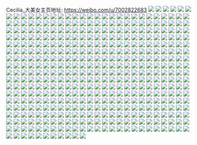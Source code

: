 Cecilia_大美女主页地址: https://weibo.com/u/7002822683 
![](https://wx4.sinaimg.cn/mw2000/007DV84Xly1h9igv52dwpj31sc2ds7rr.jpg) 
![](https://wx4.sinaimg.cn/mw2000/007DV84Xly1h9igv5y6rpj31sc2dstwc.jpg) 
![](https://wx4.sinaimg.cn/mw2000/007DV84Xly1h9igv6qbm2j31sc2dse3g.jpg) 
![](https://wx4.sinaimg.cn/mw2000/007DV84Xly1h93qpjrgknj32802yohdt.jpg) 
![](https://wx4.sinaimg.cn/mw2000/007DV84Xly1h93qpgd2cxj320w2p6hdu.jpg) 
![](https://wx4.sinaimg.cn/mw2000/007DV84Xly1h92dmg2m3dj32c0340hdw.jpg) 
![](https://wx4.sinaimg.cn/mw2000/007DV84Xly1h92dmhkxguj32ai320npf.jpg) 
![](https://wx4.sinaimg.cn/mw2000/007DV84Xly1h92dmiyfgvj32c03404qs.jpg) 
![](https://wx4.sinaimg.cn/mw2000/007DV84Xly1h92dmjxgc3j32c03404qq.jpg) 
![](https://wx4.sinaimg.cn/mw2000/007DV84Xly1h92dmn9v8bj32c0340qv8.jpg) 
![](https://wx4.sinaimg.cn/mw2000/007DV84Xly1h8z5pn1gnuj32c0340hdu.jpg) 
![](https://wx4.sinaimg.cn/mw2000/007DV84Xly1h8z5qyjfqgj32c0340kjm.jpg) 
![](https://wx4.sinaimg.cn/mw2000/007DV84Xly1h8xv94uu43j31o0280qv5.jpg) 
![](https://wx4.sinaimg.cn/mw2000/007DV84Xly1h8xv9tu0naj31o0280qv5.jpg) 
![](https://wx4.sinaimg.cn/mw2000/007DV84Xly1h8xva9vepfj31o0280qv5.jpg) 
![](https://wx4.sinaimg.cn/mw2000/007DV84Xly1h8xvaik2a7j31o0280qv5.jpg) 
![](https://wx4.sinaimg.cn/mw2000/007DV84Xly1h8r2tt9oosj31sc2ds7wh.jpg) 
![](https://wx4.sinaimg.cn/mw2000/007DV84Xly1h8r2txg7eqj31sc2dsb29.jpg) 
![](https://wx4.sinaimg.cn/mw2000/007DV84Xly1h8r2toam6oj31sc2dse81.jpg) 
![](https://wx4.sinaimg.cn/mw2000/007DV84Xly1h8r2u0nkhkj32dc35s1kz.jpg) 
![](https://wx4.sinaimg.cn/mw2000/007DV84Xly1h8jyekzyhrj32dc35skjl.jpg) 
![](https://wx4.sinaimg.cn/mw2000/007DV84Xly1h8jyemkvqsj32dc35skjl.jpg) 
![](https://wx4.sinaimg.cn/mw2000/007DV84Xly1h8jyep2vd8j32dc35skjl.jpg) 
![](https://wx4.sinaimg.cn/mw2000/007DV84Xly1h8jyeo3tkhj32dc35su0y.jpg) 
![](https://wx4.sinaimg.cn/mw2000/007DV84Xly1h8jyek7ld6j32dc35snpd.jpg) 
![](https://wx4.sinaimg.cn/mw2000/007DV84Xly1h8hor4ehdoj32c03404qp.jpg) 
![](https://wx4.sinaimg.cn/mw2000/007DV84Xly1h8hor5d1fej32c03404qp.jpg) 
![](https://wx4.sinaimg.cn/mw2000/007DV84Xly1h8hor88bjlj31ze2n6kjl.jpg) 
![](https://wx4.sinaimg.cn/mw2000/007DV84Xly1h8hor98m7tj32672w94qp.jpg) 
![](https://wx4.sinaimg.cn/mw2000/007DV84Xly1h8hor37fnjj32dc35sx6p.jpg) 
![](https://wx4.sinaimg.cn/mw2000/007DV84Xly1h8horadupzj32dc35su0x.jpg) 
![](https://wx4.sinaimg.cn/mw2000/007DV84Xly1h8horb7m0tj31ki23chdt.jpg) 
![](https://wx4.sinaimg.cn/mw2000/007DV84Xly1h8horbiy0rj30u00u0tci.jpg) 
![](https://wx4.sinaimg.cn/mw2000/007DV84Xly1h8hord76p2j32762xlhdu.jpg) 
![](https://wx4.sinaimg.cn/mw2000/007DV84Xly1h8fadtapa4j32c03404qp.jpg) 
![](https://wx4.sinaimg.cn/mw2000/007DV84Xly1h8fadtpdx7j30u00u0tci.jpg) 
![](https://wx4.sinaimg.cn/mw2000/007DV84Xly1h8fadvrv5mj32c03404qp.jpg) 
![](https://wx4.sinaimg.cn/mw2000/007DV84Xly1h8fadyg1qfj32dc35su0x.jpg) 
![](https://wx4.sinaimg.cn/mw2000/007DV84Xly1h8fadrvny7j32dc35sx6p.jpg) 
![](https://wx4.sinaimg.cn/mw2000/007DV84Xly1h8fae091fdj32672w94qp.jpg) 
![](https://wx4.sinaimg.cn/mw2000/007DV84Xly1h8eb3j6ofrj30zo2567qc.jpg) 
![](https://wx4.sinaimg.cn/mw2000/007DV84Xly1h8eb3if8y1j30zo2567qq.jpg) 
![](https://wx4.sinaimg.cn/mw2000/007DV84Xly1h8eb3gj42xj30zo2561ga.jpg) 
![](https://wx4.sinaimg.cn/mw2000/007DV84Xly1h8eb3hgmhej30zo256qln.jpg) 
![](https://wx4.sinaimg.cn/mw2000/007DV84Xly1h896rvz0sfj31qr2bp1ky.jpg) 
![](https://wx4.sinaimg.cn/mw2000/007DV84Xly1h85xbd2jehj31sc2dskjm.jpg) 
![](https://wx4.sinaimg.cn/mw2000/007DV84Xly1h85xbb7wooj31sc2dsqv6.jpg) 
![](https://wx4.sinaimg.cn/mw2000/007DV84Xly1h85xbf0n3rj31sc2dskjm.jpg) 
![](https://wx4.sinaimg.cn/mw2000/007DV84Xly1h80el25zzpj32dc35shdt.jpg) 
![](https://wx4.sinaimg.cn/mw2000/007DV84Xly1h80el2qghpj325w2vue3k.jpg) 
![](https://wx4.sinaimg.cn/mw2000/007DV84Xly1h80el358m0j31uc2gckg1.jpg) 
![](https://wx4.sinaimg.cn/mw2000/007DV84Xly1h7vfdp5ay4j32772xm4qp.jpg) 
![](https://wx4.sinaimg.cn/mw2000/007DV84Xly1h7vfdogfc2j313y1h47eg.jpg) 
![](https://wx4.sinaimg.cn/mw2000/007DV84Xly1h7vea37icfj32dc35snpe.jpg) 
![](https://wx4.sinaimg.cn/mw2000/007DV84Xly1h7uuzsshmrj32db35su0y.jpg) 
![](https://wx4.sinaimg.cn/mw2000/007DV84Xly1h7uuzrfkr2j32c0340e81.jpg) 
![](https://wx4.sinaimg.cn/mw2000/007DV84Xly1h7uuzuevszj32db35sx6q.jpg) 
![](https://wx4.sinaimg.cn/mw2000/007DV84Xly1h7qjjw25roj32bd35r7wj.jpg) 
![](https://wx4.sinaimg.cn/mw2000/007DV84Xly1h7qjjx5z1lj32dc35sqv5.jpg) 
![](https://wx4.sinaimg.cn/mw2000/007DV84Xly1h7qjjq7nirj32dc35shdv.jpg) 
![](https://wx4.sinaimg.cn/mw2000/007DV84Xly1h7q0qdiqmuj326r2x1x6p.jpg) 
![](https://wx4.sinaimg.cn/mw2000/007DV84Xly1h7q0qfmlebj32dc35snpe.jpg) 
![](https://wx4.sinaimg.cn/mw2000/007DV84Xly1h7q0qh8wkxj328w2zv4qq.jpg) 
![](https://wx4.sinaimg.cn/mw2000/007DV84Xly1h7pw3fvq9ej32dc35skjm.jpg) 
![](https://wx4.sinaimg.cn/mw2000/007DV84Xly1h7pw3hvyecj32dc35se82.jpg) 
![](https://wx4.sinaimg.cn/mw2000/007DV84Xly1h7pw3jg01ij32db35su0y.jpg) 
![](https://wx4.sinaimg.cn/mw2000/007DV84Xly1h7pw3nvqvnj32dc35snpe.jpg) 
![](https://wx4.sinaimg.cn/mw2000/007DV84Xly1h7pw3t9d85j30nc1eh46d.jpg) 
![](https://wx4.sinaimg.cn/mw2000/007DV84Xly1h7kb769a47j32dc35s4qq.jpg) 
![](https://wx4.sinaimg.cn/mw2000/007DV84Xly1h7jx2fezzuj32dc35se83.jpg) 
![](https://wx4.sinaimg.cn/mw2000/007DV84Xly1h7jx2cusi3j32db35sqv5.jpg) 
![](https://wx4.sinaimg.cn/mw2000/007DV84Xly1h7jx2gfq1xj32db35sqv5.jpg) 
![](https://wx4.sinaimg.cn/mw2000/007DV84Xly1h7f5nnbx0mj31tg2f8hdt.jpg) 
![](https://wx4.sinaimg.cn/mw2000/007DV84Xly1h7d5az09l1j32dc35s1ky.jpg) 
![](https://wx4.sinaimg.cn/mw2000/007DV84Xly1h7d5b04o4kj327u2yhe81.jpg) 
![](https://wx4.sinaimg.cn/mw2000/007DV84Xly1h7d5awzbobj32dc35s1ky.jpg) 
![](https://wx4.sinaimg.cn/mw2000/007DV84Xly1h6ya7921h7j32dc35se81.jpg) 
![](https://wx4.sinaimg.cn/mw2000/007DV84Xly1h6ya785cz7j31nk2784ho.jpg) 
![](https://wx4.sinaimg.cn/mw2000/007DV84Xly1h6h1rgxxfij322c2r4aw9.jpg) 
![](https://wx4.sinaimg.cn/mw2000/007DV84Xly1h6h1rg0xjcj326u2x4e83.jpg) 
![](https://wx4.sinaimg.cn/mw2000/007DV84Xly1h6h1rk4xn2j32dc35sn8x.jpg) 
![](https://wx4.sinaimg.cn/mw2000/007DV84Xly1h6h1rnb5huj324735saka.jpg) 
![](https://wx4.sinaimg.cn/mw2000/007DV84Xly1h6efiv0fa8j32c0340ng6.jpg) 
![](https://wx4.sinaimg.cn/mw2000/007DV84Xly1h6efjfme9dj30u01hcap0.jpg) 
![](https://wx4.sinaimg.cn/mw2000/007DV84Xly1h6b5ag4k72j30zk1bead2.jpg) 
![](https://wx4.sinaimg.cn/mw2000/007DV84Xly1h6b5am87ikj31sc2dstpo.jpg) 
![](https://wx4.sinaimg.cn/mw2000/007DV84Xly1h69z8rsmavj31l82481kz.jpg) 
![](https://wx4.sinaimg.cn/mw2000/007DV84Xly1h69z8tupf9j31fx1xb7rt.jpg) 
![](https://wx4.sinaimg.cn/mw2000/007DV84Xly1h69z8v3of7j31f81wo75z.jpg) 
![](https://wx4.sinaimg.cn/mw2000/007DV84Xly1h69ly18lscj31m225fkjl.jpg) 
![](https://wx4.sinaimg.cn/mw2000/007DV84Xly1h69lxy8mrgj31nz27zkjl.jpg) 
![](https://wx4.sinaimg.cn/mw2000/007DV84Xly1h65ctkp8iuj319b1of0x7.jpg) 
![](https://wx4.sinaimg.cn/mw2000/007DV84Xly1h63o8jyz81j32db35shdw.jpg) 
![](https://wx4.sinaimg.cn/mw2000/007DV84Xly1h63o8amkc2j32dc35se85.jpg) 
![](https://wx4.sinaimg.cn/mw2000/007DV84Xly1h62urdmvwlj32c0340e86.jpg) 
![](https://wx4.sinaimg.cn/mw2000/007DV84Xly1h62urmuumxj320k2orkjo.jpg) 
![](https://wx4.sinaimg.cn/mw2000/007DV84Xly1h62uqsl3nsj30zo1b2h2v.jpg) 
![](https://wx4.sinaimg.cn/mw2000/007DV84Xly1h61c3etsi3j31ck1ssmyt.jpg) 
![](https://wx4.sinaimg.cn/mw2000/007DV84Xly1h60ncchxsij31901o0x12.jpg) 
![](https://wx4.sinaimg.cn/mw2000/007DV84Xly1h60ndtc4k7j32dc35sap1.jpg) 
![](https://wx4.sinaimg.cn/mw2000/007DV84Xly1h60nc3mzvtj32dc35sajm.jpg) 
![](https://wx4.sinaimg.cn/mw2000/007DV84Xly1h60neadf5ij32dc35se82.jpg) 
![](https://wx4.sinaimg.cn/mw2000/007DV84Xly1h60nergggnj32dc35shdu.jpg) 
![](https://wx4.sinaimg.cn/mw2000/007DV84Xly1h60nf0cltmj32dd35s43n.jpg) 
![](https://wx4.sinaimg.cn/mw2000/007DV84Xly1h60nfc544cj32db35sk4q.jpg) 
![](https://wx4.sinaimg.cn/mw2000/007DV84Xly1h5zk3oar1mj31y62lkqfj.jpg) 
![](https://wx4.sinaimg.cn/mw2000/007DV84Xly1h5zk40lp4mj31s22dfwhs.jpg) 
![](https://wx4.sinaimg.cn/mw2000/007DV84Xly1h5x6jgzxkoj321m21m4qr.jpg) 
![](https://wx4.sinaimg.cn/mw2000/007DV84Xly1h5x6jer7lfj30up0us7j1.jpg) 
![](https://wx4.sinaimg.cn/mw2000/007DV84Xly1h5x6jimip7j31w121c4k1.jpg) 
![](https://wx4.sinaimg.cn/mw2000/007DV84Xly1h5um3zv3hhj325a2v2b2a.jpg) 
![](https://wx4.sinaimg.cn/mw2000/007DV84Xly1h5um4kax3pj30u00thguu.jpg) 
![](https://wx4.sinaimg.cn/mw2000/007DV84Xly1h5um44nnokj32c03401kz.jpg) 
![](https://wx4.sinaimg.cn/mw2000/007DV84Xly1h5tm7jvnn2j322x2rx7wi.jpg) 
![](https://wx4.sinaimg.cn/mw2000/007DV84Xly1h5tm7mg6bwj32db35n4qr.jpg) 
![](https://wx4.sinaimg.cn/mw2000/007DV84Xly1h5tm7nmtstj32c0340e81.jpg) 
![](https://wx4.sinaimg.cn/mw2000/007DV84Xly1h5tm7p2r3wj32c0340x6q.jpg) 
![](https://wx4.sinaimg.cn/mw2000/007DV84Xly1h5tm7i72jaj31so2e84qq.jpg) 
![](https://wx4.sinaimg.cn/mw2000/007DV84Xly1h5tm7qnm2aj32c03401kz.jpg) 
![](https://wx4.sinaimg.cn/mw2000/007DV84Xly1h5tm7sqtfnj32c035qhdt.jpg) 
![](https://wx4.sinaimg.cn/mw2000/007DV84Xly1h5tm7uuv0vj32c03401kz.jpg) 
![](https://wx4.sinaimg.cn/mw2000/007DV84Xly1h5q5n8f90aj31ea19u4qp.jpg) 
![](https://wx4.sinaimg.cn/mw2000/007DV84Xly1h5q5n7q705j314519v4qp.jpg) 
![](https://wx4.sinaimg.cn/mw2000/007DV84Xly1h5flbuzhbuj31o0280e82.jpg) 
![](https://wx4.sinaimg.cn/mw2000/007DV84Xly1h5flc3pj92j31o02801kz.jpg) 
![](https://wx4.sinaimg.cn/mw2000/007DV84Xly1h5flc6zaxvj31o0280hdu.jpg) 
![](https://wx4.sinaimg.cn/mw2000/007DV84Xly1h5flcclj0yj31o0280npe.jpg) 
![](https://wx4.sinaimg.cn/mw2000/007DV84Xly1h5flchjmlej31o0280e83.jpg) 
![](https://wx4.sinaimg.cn/mw2000/007DV84Xly1h5flbnkxfij31o02807wi.jpg) 
![](https://wx4.sinaimg.cn/mw2000/007DV84Xly1h5flcpurh8j31o0280npe.jpg) 
![](https://wx4.sinaimg.cn/mw2000/007DV84Xly1h5eqxkws3fj32c03407wk.jpg) 
![](https://wx4.sinaimg.cn/mw2000/007DV84Xly1h5eqwuhq6xj31sg2dsaz0.jpg) 
![](https://wx4.sinaimg.cn/mw2000/007DV84Xly1h5eqxqso11j31jl1uoe81.jpg) 
![](https://wx4.sinaimg.cn/mw2000/007DV84Xly1h5eqxw9lqkj32bz2xgqv6.jpg) 
![](https://wx4.sinaimg.cn/mw2000/007DV84Xly1h5eqy1ihxlj32262l74qq.jpg) 
![](https://wx4.sinaimg.cn/mw2000/007DV84Xly1h5eqy94lv9j32c0340x6q.jpg) 
![](https://wx4.sinaimg.cn/mw2000/007DV84Xly1h5eqygbv9bj32c0340u0y.jpg) 
![](https://wx4.sinaimg.cn/mw2000/007DV84Xly1h5eqyn8ka6j32c03401kz.jpg) 
![](https://wx4.sinaimg.cn/mw2000/007DV84Xly1h5eqyyin4sj31o0280npe.jpg) 
![](https://wx4.sinaimg.cn/mw2000/007DV84Xly1h5cfu4cndzj31o0214kh6.jpg) 
![](https://wx4.sinaimg.cn/mw2000/007DV84Xly1h5bu8zzkf9j31ba0zggx3.jpg) 
![](https://wx4.sinaimg.cn/mw2000/007DV84Xly1h5bu90jx1cj31ba0zg14r.jpg) 
![](https://wx4.sinaimg.cn/mw2000/007DV84Xly1h5bu8yxtc4j31ba0zgqf6.jpg) 
![](https://wx4.sinaimg.cn/mw2000/007DV84Xly1h5bf581egsj30zk19zgxx.jpg) 
![](https://wx4.sinaimg.cn/mw2000/007DV84Xly1h5bf58xm67j31jk15ox1m.jpg) 
![](https://wx4.sinaimg.cn/mw2000/007DV84Xly1h5bf5c42pej30zk1be7kb.jpg) 
![](https://wx4.sinaimg.cn/mw2000/007DV84Xly1h5bf5clwdlj30zk1betef.jpg) 
![](https://wx4.sinaimg.cn/mw2000/007DV84Xly1h5bf55h7vjj30zk1be798.jpg) 
![](https://wx4.sinaimg.cn/mw2000/007DV84Xly1h5bf5d5rbzj30zk1ben30.jpg) 
![](https://wx4.sinaimg.cn/mw2000/007DV84Xly1h5bf5knatdj32602i8u0y.jpg) 
![](https://wx4.sinaimg.cn/mw2000/007DV84Xly1h5bf5dpq1aj312u0u047b.jpg) 
![](https://wx4.sinaimg.cn/mw2000/007DV84Xly1h5bf68j7mpj33402c0qv7.jpg) 
![](https://wx4.sinaimg.cn/mw2000/007DV84Xly1h5bf6dom5cj31sc2dshdu.jpg) 
![](https://wx4.sinaimg.cn/mw2000/007DV84Xly1h5bf6n8ehhj31sc2ds1ky.jpg) 
![](https://wx4.sinaimg.cn/mw2000/007DV84Xly1h5bf6x5ckdj31sc2ds7wi.jpg) 
![](https://wx4.sinaimg.cn/mw2000/007DV84Xly1h54c3ia36nj313u0tu7f4.jpg) 
![](https://wx4.sinaimg.cn/mw2000/007DV84Xly1h4ymiit7urj31901o0aob.jpg) 
![](https://wx4.sinaimg.cn/mw2000/007DV84Xly1h4ymijry6ij32c03404qp.jpg) 
![](https://wx4.sinaimg.cn/mw2000/007DV84Xly1h4wbp9satuj32c03407wh.jpg) 
![](https://wx4.sinaimg.cn/mw2000/007DV84Xly1h4wbpah0evj32c03407wh.jpg) 
![](https://wx4.sinaimg.cn/mw2000/007DV84Xly1h4wbpb7lemj32c03404qp.jpg) 
![](https://wx4.sinaimg.cn/mw2000/007DV84Xly1h4wbp98dn2j30zo1raapi.jpg) 
![](https://wx4.sinaimg.cn/mw2000/007DV84Xly1h4wbpc34ugj32c03404qp.jpg) 
![](https://wx4.sinaimg.cn/mw2000/007DV84Xly1h4wbpcn7xpj30zo1r6ncr.jpg) 
![](https://wx4.sinaimg.cn/mw2000/007DV84Xly1h4p1822u8cj30u40u4q9q.jpg) 
![](https://wx4.sinaimg.cn/mw2000/007DV84Xly1h4p182m909j30vg0tyn5d.jpg) 
![](https://wx4.sinaimg.cn/mw2000/007DV84Xly1h4p183arc4j30u00u0452.jpg) 
![](https://wx4.sinaimg.cn/mw2000/007DV84Xly1h4p184ade2j30zk0zkdsb.jpg) 
![](https://wx4.sinaimg.cn/mw2000/007DV84Xly1h4p18520fgj30zk0zk10y.jpg) 
![](https://wx4.sinaimg.cn/mw2000/007DV84Xly1h4p181mo9aj30ot0x2gsg.jpg) 
![](https://wx4.sinaimg.cn/mw2000/007DV84Xly1h4p185g10nj30ot0x2n50.jpg) 
![](https://wx4.sinaimg.cn/mw2000/007DV84Xly1h4p185rrfej30ot0x2tcp.jpg) 
![](https://wx4.sinaimg.cn/mw2000/007DV84Xly1h4p1863q4zj30ot0x2786.jpg) 
![](https://wx4.sinaimg.cn/mw2000/007DV84Xly1h4mfc0xd06j31sc2dsnpd.jpg) 
![](https://wx4.sinaimg.cn/mw2000/007DV84Xly1h4mfc44mjhj31901o0wzd.jpg) 
![](https://wx4.sinaimg.cn/mw2000/007DV84Xly1h4a7n159qhj32c0340qv6.jpg) 
![](https://wx4.sinaimg.cn/mw2000/007DV84Xly1h4a7nav4aej31ow2brhdu.jpg) 
![](https://wx4.sinaimg.cn/mw2000/007DV84Xly1h4a7nhbt80j32c0340x6q.jpg) 
![](https://wx4.sinaimg.cn/mw2000/007DV84Xly1h4a7njb8m3j31sc2dskjl.jpg) 
![](https://wx4.sinaimg.cn/mw2000/007DV84Xly1h4a7mvq9v1j31sc2dsb2a.jpg) 
![](https://wx4.sinaimg.cn/mw2000/007DV84Xly1h4a7nm62njj31sc2dsqv5.jpg) 
![](https://wx4.sinaimg.cn/mw2000/007DV84Xly1h48ira2q24j32c0340e81.jpg) 
![](https://wx4.sinaimg.cn/mw2000/007DV84Xly1h48irbfrtrj32c0340kjm.jpg) 
![](https://wx4.sinaimg.cn/mw2000/007DV84Xly1h48ir91y4mj32c0340qv5.jpg) 
![](https://wx4.sinaimg.cn/mw2000/007DV84Xly1h484p9xmghj31sc2dsqv5.jpg) 
![](https://wx4.sinaimg.cn/mw2000/007DV84Xly1h484p8msgsj31sc2dsx6p.jpg) 
![](https://wx4.sinaimg.cn/mw2000/007DV84Xly1h3twv8yxvej31c92dse81.jpg) 
![](https://wx4.sinaimg.cn/mw2000/007DV84Xly1h3riskd58jj32c0340kjl.jpg) 
![](https://wx4.sinaimg.cn/mw2000/007DV84Xly1h3risgy2efj32c0340b2b.jpg) 
![](https://wx4.sinaimg.cn/mw2000/007DV84Xly1h3rirrofhzj31be1kz7wh.jpg) 
![](https://wx4.sinaimg.cn/mw2000/007DV84Xly1h3rirtblgej31bf1kxhdt.jpg) 
![](https://wx4.sinaimg.cn/mw2000/007DV84Xly1h3o5jv4unrj32c0340e84.jpg) 
![](https://wx4.sinaimg.cn/mw2000/007DV84Xly1h3nwl0vkrqj312z1xa7qj.jpg) 
![](https://wx4.sinaimg.cn/mw2000/007DV84Xly1h3nwl1jgxmj312z1xa1g9.jpg) 
![](https://wx4.sinaimg.cn/mw2000/007DV84Xly1h3mlnmie6pj32682wbnpe.jpg) 
![](https://wx4.sinaimg.cn/mw2000/007DV84Xly1h3mlngykumj31sc1schdn.jpg) 
![](https://wx4.sinaimg.cn/mw2000/007DV84Xly1h3mlntgrmaj32c0340npf.jpg) 
![](https://wx4.sinaimg.cn/mw2000/007DV84Xly1h3m0k3s77cj32bn2t5npe.jpg) 
![](https://wx4.sinaimg.cn/mw2000/007DV84Xly1h3m0k4j693j30zo17c7et.jpg) 
![](https://wx4.sinaimg.cn/mw2000/007DV84Xly1h3m0kbcrymj325t2m11kz.jpg) 
![](https://wx4.sinaimg.cn/mw2000/007DV84Xly1h3lwy3kvm4j31sc2dsu0x.jpg) 
![](https://wx4.sinaimg.cn/mw2000/007DV84Xly1h3lwy7s1fxj31sc2ds4qq.jpg) 
![](https://wx4.sinaimg.cn/mw2000/007DV84Xly1h3lwyb9tblj31sc2dsu0x.jpg) 
![](https://wx4.sinaimg.cn/mw2000/007DV84Xly1h3bilvyh3cj32c03407wj.jpg) 
![](https://wx4.sinaimg.cn/mw2000/007DV84Xly1h3bilxfcf0j32c0340kjm.jpg) 
![](https://wx4.sinaimg.cn/mw2000/007DV84Xly1h3bilzwmqmj32c0340b2c.jpg) 
![](https://wx4.sinaimg.cn/mw2000/007DV84Xly1h3bim17m4rj32bz33tb2a.jpg) 
![](https://wx4.sinaimg.cn/mw2000/007DV84Xly1h3bilugddsj32c0340e82.jpg) 
![](https://wx4.sinaimg.cn/mw2000/007DV84Xly1h3bim2de4oj32c03407wi.jpg) 
![](https://wx4.sinaimg.cn/mw2000/007DV84Xly1h37xf0v8k6j32bz2rze82.jpg) 
![](https://wx4.sinaimg.cn/mw2000/007DV84Xly1h37xffavycj328t2oiqv8.jpg) 
![](https://wx4.sinaimg.cn/mw2000/007DV84Xly1h35mdba0doj30zo1bfk2e.jpg) 
![](https://wx4.sinaimg.cn/mw2000/007DV84Xly1h35mdacbisj31sc2dsqv2.jpg) 
![](https://wx4.sinaimg.cn/mw2000/007DV84Xly1h35mdnahxyj31sc2dshcm.jpg) 
![](https://wx4.sinaimg.cn/mw2000/007DV84Xly1h3249fh3zhj31xw2lr4qp.jpg) 
![](https://wx4.sinaimg.cn/mw2000/007DV84Xly1h3249igfs8j32c0340hdt.jpg) 
![](https://wx4.sinaimg.cn/mw2000/007DV84Xly1h324490b2oj32bz33zhdv.jpg) 
![](https://wx4.sinaimg.cn/mw2000/007DV84Xly1h2ziqkmewcj31400u0qa5.jpg) 
![](https://wx4.sinaimg.cn/mw2000/007DV84Xly1h2ziqk2tsjj32c0340qv6.jpg) 
![](https://wx4.sinaimg.cn/mw2000/007DV84Xly1h2ziql0jf6j30zo0ju798.jpg) 
![](https://wx4.sinaimg.cn/mw2000/007DV84Xly1h2v8zocporj32c0340e81.jpg) 
![](https://wx4.sinaimg.cn/mw2000/007DV84Xly1h2v8zpf5w3j31up282e81.jpg) 
![](https://wx4.sinaimg.cn/mw2000/007DV84Xly1h2l2u907gej30zo1b9amp.jpg) 
![](https://wx4.sinaimg.cn/mw2000/007DV84Xly1h2l2u7ff1nj30zo1blk47.jpg) 
![](https://wx4.sinaimg.cn/mw2000/007DV84Xly1h2l2ue7m5nj32c0340kjl.jpg) 
![](https://wx4.sinaimg.cn/mw2000/007DV84Xly1h2l2ukqkvzj32c0340kjl.jpg) 
![](https://wx4.sinaimg.cn/mw2000/007DV84Xly1h2l2umz8mcj30zo1bcqfx.jpg) 
![](https://wx4.sinaimg.cn/mw2000/007DV84Xly1h2l2uof6nij30zo1bcams.jpg) 
![](https://wx4.sinaimg.cn/mw2000/007DV84Xly1h2he53u9pfj32c0340x6q.jpg) 
![](https://wx4.sinaimg.cn/mw2000/007DV84Xly1h2he5hvne8j32c0340qv7.jpg) 
![](https://wx4.sinaimg.cn/mw2000/007DV84Xly1h2he5u5o1kj32c03404qr.jpg) 
![](https://wx4.sinaimg.cn/mw2000/007DV84Xly1h2f8vyexo6j32c0340qoy.jpg) 
![](https://wx4.sinaimg.cn/mw2000/007DV84Xly1h2f8vvhxmpj32c03407rw.jpg) 
![](https://wx4.sinaimg.cn/mw2000/007DV84Xly1h2f8w2mm0qj32c03407rl.jpg) 
![](https://wx4.sinaimg.cn/mw2000/007DV84Xly1h296536yykj32c0340npd.jpg) 
![](https://wx4.sinaimg.cn/mw2000/007DV84Xly1h29657o03hj32c0340b29.jpg) 
![](https://wx4.sinaimg.cn/mw2000/007DV84Xly1h29650u75oj32c0340b2b.jpg) 
![](https://wx4.sinaimg.cn/mw2000/007DV84Xly1h227fsucvtj32c03404qq.jpg) 
![](https://wx4.sinaimg.cn/mw2000/007DV84Xly1h227fu872xj32c033nnpe.jpg) 
![](https://wx4.sinaimg.cn/mw2000/007DV84Xly1h1wiz3ucs8j32c0340kjn.jpg) 
![](https://wx4.sinaimg.cn/mw2000/007DV84Xly1h1wiz84tcbj32c0340kjn.jpg) 
![](https://wx4.sinaimg.cn/mw2000/007DV84Xly1h1wizb3g5wj32c0340kjl.jpg) 
![](https://wx4.sinaimg.cn/mw2000/007DV84Xly1h1wizg2yrzj32c0340u0z.jpg) 
![](https://wx4.sinaimg.cn/mw2000/007DV84Xly1h1wizll66mj31sc2dse81.jpg) 
![](https://wx4.sinaimg.cn/mw2000/007DV84Xly1h1okmf55f8j32c0340x6q.jpg) 
![](https://wx4.sinaimg.cn/mw2000/007DV84Xly1h1obzmm4f7j32c03401kz.jpg) 
![](https://wx4.sinaimg.cn/mw2000/007DV84Xly1h1obzgez11j31io1ma1kx.jpg) 
![](https://wx4.sinaimg.cn/mw2000/007DV84Xly1h1obztc45nj32c0340qv6.jpg) 
![](https://wx4.sinaimg.cn/mw2000/007DV84Xly1h0lhemi9ryj32c0340npg.jpg) 
![](https://wx4.sinaimg.cn/mw2000/007DV84Xly1h0hmnsr5mwj32af3404qr.jpg) 
![](https://wx4.sinaimg.cn/mw2000/007DV84Xly1h0hmnx52q3j32c03407wi.jpg) 
![](https://wx4.sinaimg.cn/mw2000/007DV84Xly1h0hmnit8nsj3292340x6q.jpg) 
![](https://wx4.sinaimg.cn/mw2000/007DV84Xly1h0c62wpwerj32bm2ur7wj.jpg) 
![](https://wx4.sinaimg.cn/mw2000/007DV84Xly1h0c62x3wclj30k00jywg8.jpg) 
![](https://wx4.sinaimg.cn/mw2000/007DV84Xly1h01lmng8q3j32c02c04qr.jpg) 
![](https://wx4.sinaimg.cn/mw2000/007DV84Xly1h01lmvyqw4j32c02c0b2b.jpg) 
![](https://wx4.sinaimg.cn/mw2000/007DV84Xly1h01lmf3ue6j32c02c07wj.jpg) 
![](https://wx4.sinaimg.cn/mw2000/007DV84Xly1gzli6rs1wej31mi2ri7tg.jpg) 
![](https://wx4.sinaimg.cn/mw2000/007DV84Xly1gzli6t6gpcj31sc2ds4qq.jpg) 
![](https://wx4.sinaimg.cn/mw2000/007DV84Xly1gzli6tv5ptj319r1qj7wh.jpg) 
![](https://wx4.sinaimg.cn/mw2000/007DV84Xly1gzli6ulbmrj32dr1sbx6p.jpg) 
![](https://wx4.sinaimg.cn/mw2000/007DV84Xly1gzhvfwyzscj31m527zkjl.jpg) 
![](https://wx4.sinaimg.cn/mw2000/007DV84Xly1gz7h4bk9ytj31tb1y44qq.jpg) 
![](https://wx4.sinaimg.cn/mw2000/007DV84Xly1gz7h4czdnpj30u01hc7gb.jpg) 
![](https://wx4.sinaimg.cn/mw2000/007DV84Xly1gz1ljgzjctj31c71hg1gx.jpg) 
![](https://wx4.sinaimg.cn/mw2000/007DV84Xly1gz1ljiadypj31o424zkjl.jpg) 
![](https://wx4.sinaimg.cn/mw2000/007DV84Xly1gyxvufe3p8j32c033ye83.jpg) 
![](https://wx4.sinaimg.cn/mw2000/007DV84Xly1gygrj4uwznj31lx2uzhdt.jpg) 
![](https://wx4.sinaimg.cn/mw2000/007DV84Xly1gygrj9427oj317n0oj497.jpg) 
![](https://wx4.sinaimg.cn/mw2000/007DV84Xly1gygrj82sgmj31l52tke81.jpg) 
![](https://wx4.sinaimg.cn/mw2000/007DV84Xly1gych9f9fgij30sg0seael.jpg) 
![](https://wx4.sinaimg.cn/mw2000/007DV84Xly1gych9eum3wj30sg0se0vw.jpg) 
![](https://wx4.sinaimg.cn/mw2000/007DV84Xly1gxhthh2sawj30u012btnx.jpg) 
![](https://wx4.sinaimg.cn/mw2000/007DV84Xly1gx5n9yco80j31sc1schdt.jpg) 
![](https://wx4.sinaimg.cn/mw2000/007DV84Xly1gx5n9yr335j30u01e0447.jpg) 
![](https://wx4.sinaimg.cn/mw2000/007DV84Xly1gx5n9ww95jj31sc1sce81.jpg) 
![](https://wx4.sinaimg.cn/mw2000/007DV84Xly1gx5na07y8nj31sc20nnpd.jpg) 
![](https://wx4.sinaimg.cn/mw2000/007DV84Xly1gx5na0k6olj30u01e1afe.jpg) 
![](https://wx4.sinaimg.cn/mw2000/007DV84Xly1gx5na26hpyj31sc2ds1ky.jpg) 
![](https://wx4.sinaimg.cn/mw2000/007DV84Xly1gwxiod29kjj32c03401l0.jpg) 
![](https://wx4.sinaimg.cn/mw2000/007DV84Xly1gwxiof7p2sj32c03404qp.jpg) 
![](https://wx4.sinaimg.cn/mw2000/007DV84Xly1gwxioi9y57j31lo1t4hdt.jpg) 
![](https://wx4.sinaimg.cn/mw2000/007DV84Xly1gwks2in1l0j329w2s97wj.jpg) 
![](https://wx4.sinaimg.cn/mw2000/007DV84Xly1gwks30tpxuj32c0340hdv.jpg) 
![](https://wx4.sinaimg.cn/mw2000/007DV84Xly1gwks2m3xe0j328v2zcqv5.jpg) 
![](https://wx4.sinaimg.cn/mw2000/007DV84Xly1gwks2q3omhj31p6282npd.jpg) 
![](https://wx4.sinaimg.cn/mw2000/007DV84Xly1gwks36efb7j32at2c0b2b.jpg) 
![](https://wx4.sinaimg.cn/mw2000/007DV84Xly1gwks2u0apnj31sc2ds1ky.jpg) 
![](https://wx4.sinaimg.cn/mw2000/007DV84Xly1gwg6krwfz6j32c027enpe.jpg) 
![](https://wx4.sinaimg.cn/mw2000/007DV84Xly1gwfuxg4pwmj32c0340b2c.jpg) 
![](https://wx4.sinaimg.cn/mw2000/007DV84Xly1gwex4k007ej30u00v3qdr.jpg) 
![](https://wx4.sinaimg.cn/mw2000/007DV84Xly1gv04bcdbuvj31ug2m6hdu.jpg) 
![](https://wx4.sinaimg.cn/mw2000/007DV84Xly1gur28c6iedj62c0340npf02.jpg) 
![](https://wx4.sinaimg.cn/mw2000/007DV84Xly1gur28jjsiaj62c0340e8302.jpg) 
![](https://wx4.sinaimg.cn/mw2000/007DV84Xly1gur28qdemcj62c0340kjn02.jpg) 
![](https://wx4.sinaimg.cn/mw2000/007DV84Xly1gur28zd5n1j62c02c0npe02.jpg) 
![](https://wx4.sinaimg.cn/mw2000/007DV84Xly1gur28vt0jsj62c02c0qv602.jpg) 
![](https://wx4.sinaimg.cn/mw2000/007DV84Xly1gur2934xrjj62c02c0e8202.jpg) 
![](https://wx4.sinaimg.cn/mw2000/007DV84Xly1gur281xn5bj62c0340qv702.jpg) 
![](https://wx4.sinaimg.cn/mw2000/007DV84Xly1gur298f1k9j62c03407wi02.jpg) 
![](https://wx4.sinaimg.cn/mw2000/007DV84Xly1gur29cis54j62c03401ky02.jpg) 
![](https://wx4.sinaimg.cn/mw2000/007DV84Xly1gui86bv7xgj629y2lib2a02.jpg) 
![](https://wx4.sinaimg.cn/mw2000/007DV84Xly1gui8647hdqj62332nhb2a02.jpg) 
![](https://wx4.sinaimg.cn/mw2000/007DV84Xly1gui86fpyttj621s2n11ky02.jpg) 
![](https://wx4.sinaimg.cn/mw2000/007DV84Xly1gublah8i3vj60n00uodk402.jpg) 
![](https://wx4.sinaimg.cn/mw2000/007DV84Xly1gublai587xj62c02p8b2902.jpg) 
![](https://wx4.sinaimg.cn/mw2000/007DV84Xly1gublakd65jj62b02eunpe02.jpg) 
![](https://wx4.sinaimg.cn/mw2000/007DV84Xly1gublalarcyj627u2v9hdt02.jpg) 
![](https://wx4.sinaimg.cn/mw2000/007DV84Xly1gublamnnk8j62c02c0x6q02.jpg) 
![](https://wx4.sinaimg.cn/mw2000/007DV84Xly1gublap6ly8j62c0340npf02.jpg) 
![](https://wx4.sinaimg.cn/mw2000/007DV84Xly1gublarf9boj62aa2xyqv502.jpg) 
![](https://wx4.sinaimg.cn/mw2000/007DV84Xly1gublarrtt2j60n00twdp102.jpg) 
![](https://wx4.sinaimg.cn/mw2000/007DV84Xly1gublaux0q2j62c0340kjm02.jpg) 
![](https://wx4.sinaimg.cn/mw2000/007DV84Xly1gublaw9jvdj62c02c0b2a02.jpg) 
![](https://wx4.sinaimg.cn/mw2000/007DV84Xly1gublayzwikj62c0340qv602.jpg) 
![](https://wx4.sinaimg.cn/mw2000/007DV84Xly1gublb0cbboj62c02c01ky02.jpg) 
![](https://wx4.sinaimg.cn/mw2000/007DV84Xly1gspyitoidjj325j2nkx6p.jpg) 
![](https://wx4.sinaimg.cn/mw2000/007DV84Xly1gspyisf2f0j32c0340npe.jpg) 
![](https://wx4.sinaimg.cn/mw2000/007DV84Xly1gspyivbot6j32c031lx6q.jpg) 
![](https://wx4.sinaimg.cn/mw2000/007DV84Xly1gsmpg0unrmj30u0140tf1.jpg) 
![](https://wx4.sinaimg.cn/mw2000/007DV84Xly1gsmpg1f52uj30u01407b7.jpg) 
![](https://wx4.sinaimg.cn/mw2000/007DV84Xly1gsmpg2i6ycj30u0140dpw.jpg) 
![](https://wx4.sinaimg.cn/mw2000/007DV84Xly1gsmpg0881gj30u014015a.jpg) 
![](https://wx4.sinaimg.cn/mw2000/007DV84Xly1gsmpg380e1j30u0140gxr.jpg) 
![](https://wx4.sinaimg.cn/mw2000/007DV84Xly1gsmpg48t47j30u0140air.jpg) 
![](https://wx4.sinaimg.cn/mw2000/007DV84Xly1grfki9gl93j32c0340kjn.jpg) 
![](https://wx4.sinaimg.cn/mw2000/007DV84Xly1grfkiafstnj32c02c04qp.jpg) 
![](https://wx4.sinaimg.cn/mw2000/007DV84Xly1grfki9xp4zj30n00cq782.jpg) 
![](https://wx4.sinaimg.cn/mw2000/007DV84Xly1grfkicgvj0j31o0280qv5.jpg) 
![](https://wx4.sinaimg.cn/mw2000/007DV84Xly1grfkievk11j33402c07wi.jpg) 
![](https://wx4.sinaimg.cn/mw2000/007DV84Xly1grfkihvrfdj32bo1suhdx.jpg) 
![](https://wx4.sinaimg.cn/mw2000/007DV84Xly1grfkij1dboj32c03404ov.jpg) 
![](https://wx4.sinaimg.cn/mw2000/007DV84Xly1grfki6ipmsj32c02c0kjl.jpg) 
![](https://wx4.sinaimg.cn/mw2000/007DV84Xly1grfkikhy0ej33402c0qv5.jpg) 
![](https://wx4.sinaimg.cn/mw2000/007DV84Xgy1gqyjtlmrfhj30u00xsdor.jpg) 
![](https://wx4.sinaimg.cn/mw2000/007DV84Xgy1gqyjtmyf3mj30u01787fq.jpg) 
![](https://wx4.sinaimg.cn/mw2000/007DV84Xgy1gqyjtns9hwj60u0140qby02.jpg) 
![](https://wx4.sinaimg.cn/mw2000/007DV84Xgy1gqyjtpnlywj30u0140k5y.jpg) 
![](https://wx4.sinaimg.cn/mw2000/007DV84Xgy1gqyjtrbogzj30u0140dtu.jpg) 
![](https://wx4.sinaimg.cn/mw2000/007DV84Xgy1gqyjts3spmj30u0140tg9.jpg) 
![](https://wx4.sinaimg.cn/mw2000/007DV84Xgy1gqyjtsrk08j60u014011w02.jpg) 
![](https://wx4.sinaimg.cn/mw2000/007DV84Xgy1gqyjttizz0j30u0140jwy.jpg) 
![](https://wx4.sinaimg.cn/mw2000/007DV84Xgy1gqyjtu0ad0j30u00u07ax.jpg) 
![](https://wx4.sinaimg.cn/mw2000/007DV84Xgy1gqx4svhzydj30u0140thb.jpg) 
![](https://wx4.sinaimg.cn/mw2000/007DV84Xgy1gqx4swd7lvj30n014dq9s.jpg) 
![](https://wx4.sinaimg.cn/mw2000/007DV84Xgy1gqx4sx9lt6j30n0140tfh.jpg) 
![](https://wx4.sinaimg.cn/mw2000/007DV84Xgy1gqx4sy8j8rj30n0147tgb.jpg) 
![](https://wx4.sinaimg.cn/mw2000/007DV84Xgy1gqx4sudooyj30n014jjyv.jpg) 
![](https://wx4.sinaimg.cn/mw2000/007DV84Xgy1gqx4sz5wifj30mo0zudmg.jpg) 
![](https://wx4.sinaimg.cn/mw2000/007DV84Xgy1gqx4t04tbgj30u00u0th6.jpg) 
![](https://wx4.sinaimg.cn/mw2000/007DV84Xly1gqtslex1amj30n00tyq9c.jpg) 
![](https://wx4.sinaimg.cn/mw2000/007DV84Xly1gqtslf8xmpj30n00uj0zk.jpg) 
![](https://wx4.sinaimg.cn/mw2000/007DV84Xly1gqtsleiudxj30u0140gw8.jpg) 
![](https://wx4.sinaimg.cn/mw2000/007DV84Xly1gqtslh7i5vj30u0140gwe.jpg) 
![](https://wx4.sinaimg.cn/mw2000/007DV84Xly1gqtslhxf6gj30u10xhajk.jpg) 
![](https://wx4.sinaimg.cn/mw2000/007DV84Xly1gqtslib4zsj30u00u0afo.jpg) 
![](https://wx4.sinaimg.cn/mw2000/007DV84Xly1gqmttnkvmlj30u0140qe2.jpg) 
![](https://wx4.sinaimg.cn/mw2000/007DV84Xly1gqmttohh58j30u0140qeq.jpg) 
![](https://wx4.sinaimg.cn/mw2000/007DV84Xly1gqmttpk1y2j30u0140alt.jpg) 
![](https://wx4.sinaimg.cn/mw2000/007DV84Xly1gq7y71w4qij30u0140ap2.jpg) 
![](https://wx4.sinaimg.cn/mw2000/007DV84Xly1gq7y72t03fj30u0140ans.jpg) 
![](https://wx4.sinaimg.cn/mw2000/007DV84Xly1gq7y73hcizj30u012044x.jpg) 
![](https://wx4.sinaimg.cn/mw2000/007DV84Xly1gq1udrm5r0j30u0140k0e.jpg) 
![](https://wx4.sinaimg.cn/mw2000/007DV84Xly1gpu0thlmxjj30u00u0aft.jpg) 
![](https://wx4.sinaimg.cn/mw2000/007DV84Xly1gpu0tgu54nj30u00u0gsv.jpg) 
![](https://wx4.sinaimg.cn/mw2000/007DV84Xly1gpu3dejbsjj30u00u0gu4.jpg) 
![](https://wx4.sinaimg.cn/mw2000/007DV84Xly1gpaypu29etj30u0140n9j.jpg) 
![](https://wx4.sinaimg.cn/mw2000/007DV84Xly1gobgsijb7cj30u013dh0x.jpg) 
![](https://wx4.sinaimg.cn/mw2000/007DV84Xly1gobgsjbpcdj30u0140wpa.jpg) 
![](https://wx4.sinaimg.cn/mw2000/007DV84Xly1gobgsks1tuj30u0140gt0.jpg) 
![](https://wx4.sinaimg.cn/mw2000/007DV84Xly1gobgslnsofj31400u012g.jpg) 
![](https://wx4.sinaimg.cn/mw2000/007DV84Xly1gobgsmivb4j30u013an7k.jpg) 
![](https://wx4.sinaimg.cn/mw2000/007DV84Xly1gobgsngks1j30u0141dqi.jpg) 
![](https://wx4.sinaimg.cn/mw2000/007DV84Xly1gobgshuqeqj30u0140tgq.jpg) 
![](https://wx4.sinaimg.cn/mw2000/007DV84Xly1gobgso2dpyj31400u0n4x.jpg) 
![](https://wx4.sinaimg.cn/mw2000/007DV84Xly1gobgsk52m5j30u00u0tdm.jpg) 
![](https://wx4.sinaimg.cn/mw2000/007DV84Xly1gnwlfbq4pgj30u0140qe5.jpg) 
![](https://wx4.sinaimg.cn/mw2000/007DV84Xly1gnwlfatfajj30u014049o.jpg) 
![](https://wx4.sinaimg.cn/mw2000/007DV84Xly1gnncv5lcobj30n024o7ca.jpg) 
![](https://wx4.sinaimg.cn/mw2000/007DV84Xly1gndm4fujdaj30u00wiajq.jpg) 
![](https://wx4.sinaimg.cn/mw2000/007DV84Xly1gndm4f8uu8j30u014fqfc.jpg) 
![](https://wx4.sinaimg.cn/mw2000/007DV84Xly1gndm4genw9j30u0140k1q.jpg) 
![](https://wx4.sinaimg.cn/mw2000/007DV84Xly1gmwekgjjloj30n00rh7b6.jpg) 
![](https://wx4.sinaimg.cn/mw2000/007DV84Xly1gmwekg44maj31400u0dqi.jpg) 
![](https://wx4.sinaimg.cn/mw2000/007DV84Xly1gmotqh8eayj30u0140n8j.jpg) 
![](https://wx4.sinaimg.cn/mw2000/007DV84Xly1gmotqi1gylj30u01407cz.jpg) 
![](https://wx4.sinaimg.cn/mw2000/007DV84Xly1gmotrggmguj31400u0grs.jpg) 
![](https://wx4.sinaimg.cn/mw2000/007DV84Xly1gmotqk6mcrj30u00u0gt7.jpg) 
![](https://wx4.sinaimg.cn/mw2000/007DV84Xly1gmotqkkx3lj30u00u046s.jpg) 
![](https://wx4.sinaimg.cn/mw2000/007DV84Xly1gmotqlobkej31400u047i.jpg) 
![](https://wx4.sinaimg.cn/mw2000/007DV84Xly1gmotqmhfe7j31400u0gw0.jpg) 
![](https://wx4.sinaimg.cn/mw2000/007DV84Xly1gmotqo922nj30u00xhaiy.jpg) 
![](https://wx4.sinaimg.cn/mw2000/007DV84Xly1gmotqga94aj30u00u0478.jpg) 
![](https://wx4.sinaimg.cn/mw2000/007DV84Xly1gkrb8cmfaij31400u0ads.jpg) 
![](https://wx4.sinaimg.cn/mw2000/007DV84Xly1gkrb8cyzuoj31400u0gp7.jpg) 
![](https://wx4.sinaimg.cn/mw2000/007DV84Xly1gkrb8dc8boj30u00u0jyx.jpg) 
![](https://wx4.sinaimg.cn/mw2000/007DV84Xly1gizdk5h0xjj31400u0gvt.jpg) 
![](https://wx4.sinaimg.cn/mw2000/007DV84Xly1gizdk8fjzyj30u00u0dqg.jpg) 
![](https://wx4.sinaimg.cn/mw2000/007DV84Xly1ghqmg313bvj31400u0ao7.jpg) 
![](https://wx4.sinaimg.cn/mw2000/007DV84Xly1ghqmg44kawj31400u0wsg.jpg) 
![](https://wx4.sinaimg.cn/mw2000/007DV84Xly1ghqmg53rngj31400u0wte.jpg) 
![](https://wx4.sinaimg.cn/mw2000/007DV84Xly1ghqmg5zp7lj31400u0wqg.jpg) 
![](https://wx4.sinaimg.cn/mw2000/007DV84Xly1ghqmg6pqauj31400u0woj.jpg) 
![](https://wx4.sinaimg.cn/mw2000/007DV84Xly1ghqmg7n1bzj31400u0tjm.jpg) 
![](https://wx4.sinaimg.cn/mw2000/007DV84Xly1ghpfmxumrxj30u01407du.jpg) 
![](https://wx4.sinaimg.cn/mw2000/007DV84Xly1ghpfmxcbicj30u00u0n5o.jpg) 
![](https://wx4.sinaimg.cn/mw2000/007DV84Xly1ghpfmz8ns1j30u00u010m.jpg) 
![](https://wx4.sinaimg.cn/mw2000/007DV84Xly1ghpdmdvotej30u0140n3w.jpg) 
![](https://wx4.sinaimg.cn/mw2000/007DV84Xly1ghpdmeyu0sj30u014046x.jpg) 
![](https://wx4.sinaimg.cn/mw2000/007DV84Xly1ghpdmdgu45j31400u0wja.jpg) 
![](https://wx4.sinaimg.cn/mw2000/007DV84Xly1ghpdmfg6ybj31400u0jz4.jpg) 
![](https://wx4.sinaimg.cn/mw2000/007DV84Xly1ghpdmg072mj31400u0qbw.jpg) 
![](https://wx4.sinaimg.cn/mw2000/007DV84Xly1ghpdmgqrnjj30u01400xt.jpg) 
![](https://wx4.sinaimg.cn/mw2000/007DV84Xly1ghbhcxihtyj30u0102ain.jpg) 
![](https://wx4.sinaimg.cn/mw2000/007DV84Xly1ghbhcyk43dj30u00zhwm4.jpg) 
![](https://wx4.sinaimg.cn/mw2000/007DV84Xly1gh2f9r70shj31400u0qby.jpg) 
![](https://wx4.sinaimg.cn/mw2000/007DV84Xly1gh2f9qmsbjj30u013f122.jpg) 
![](https://wx4.sinaimg.cn/mw2000/007DV84Xly1gh2f9z6fosj31400u0jzv.jpg) 
![](https://wx4.sinaimg.cn/mw2000/007DV84Xly1gh2cmslfx6j30u00uw10l.jpg) 
![](https://wx4.sinaimg.cn/mw2000/007DV84Xly1gh2cmtu6qsj30u0140gxr.jpg) 
![](https://wx4.sinaimg.cn/mw2000/007DV84Xly1gh2cmv3ucej30u0140k3g.jpg) 
![](https://wx4.sinaimg.cn/mw2000/007DV84Xly1gh2cmwcoghj30u014013s.jpg) 
![](https://wx4.sinaimg.cn/mw2000/007DV84Xly1gh2cmymboxj31400u04eb.jpg) 
![](https://wx4.sinaimg.cn/mw2000/007DV84Xly1gh2cmrca5xj31400u044h.jpg) 
![](https://wx4.sinaimg.cn/mw2000/007DV84Xly1gh2cn05rknj30u01407dh.jpg) 
![](https://wx4.sinaimg.cn/mw2000/007DV84Xly1gh2cn11insj30wf0u00y3.jpg) 
![](https://wx4.sinaimg.cn/mw2000/007DV84Xly1gh2cn1xmxhj30u0140qct.jpg) 
![](https://wx4.sinaimg.cn/mw2000/007DV84Xly1gh0zh2yn3ej31d21km4qp.jpg) 
![](https://wx4.sinaimg.cn/mw2000/007DV84Xly1gh0zh4vjd8j31b812dkg3.jpg) 
![](https://wx4.sinaimg.cn/mw2000/007DV84Xly1gh0zh70xr6j33402c0npd.jpg) 
![](https://wx4.sinaimg.cn/mw2000/007DV84Xly1ggveowqfusj30u00vdqfl.jpg) 
![](https://wx4.sinaimg.cn/mw2000/007DV84Xly1ggveouuoyvj31400u0gv1.jpg) 
![](https://wx4.sinaimg.cn/mw2000/007DV84Xly1gguve5piyqj30u0140k08.jpg) 
![](https://wx4.sinaimg.cn/mw2000/007DV84Xly1gguve5baw0j30u00u00zs.jpg) 
![](https://wx4.sinaimg.cn/mw2000/007DV84Xly1ggt9ue51z6j31400u0wqz.jpg) 
![](https://wx4.sinaimg.cn/mw2000/007DV84Xly1ggt9ug9e33j30u00u0n5w.jpg) 
![](https://wx4.sinaimg.cn/mw2000/007DV84Xly1ggt9ugre8oj30u0140wov.jpg) 
![](https://wx4.sinaimg.cn/mw2000/007DV84Xly1ggt9uh7dntj30u0140k12.jpg) 
![](https://wx4.sinaimg.cn/mw2000/007DV84Xly1ggu6j2qt76j30u013wjza.jpg) 
![](https://wx4.sinaimg.cn/mw2000/007DV84Xly1ggw22sx6bmj30vi0u0dp1.jpg) 
![](https://wx4.sinaimg.cn/mw2000/007DV84Xly1ggp5nt3ab2j310a0u0jvx.jpg) 
![](https://wx4.sinaimg.cn/mw2000/007DV84Xly1ggdolw3de5j31680k0hdt.jpg) 

